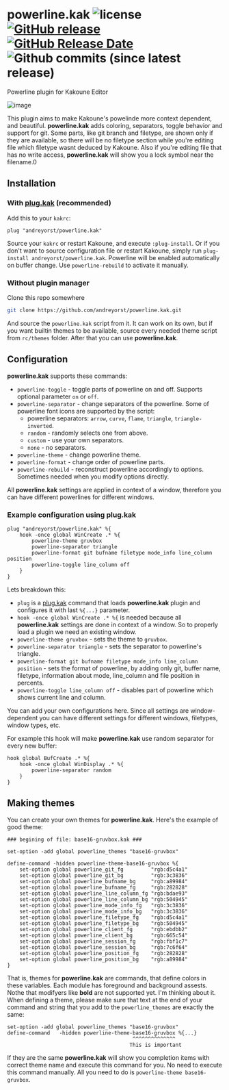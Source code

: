 # powerline.kak ![license](https://img.shields.io/github/license/andreyorst/powerline.kak.svg) [![GitHub release](https://img.shields.io/github/release/andreyorst/powerline.kak.svg)](https://github.com/andreyorst/powerline.kak/releases) [![GitHub Release Date](https://img.shields.io/github/release-date/andreyorst/powerline.kak.svg)](https://github.com/andreyorst/powerline.kak/releases) ![Github commits (since latest release)](https://img.shields.io/github/commits-since/andreyorst/powerline.kak/latest.svg)

Powerline plugin for Kakoune Editor

![image](https://user-images.githubusercontent.com/19470159/47966105-ae902f80-e05f-11e8-8ca4-76213449d3b8.png)

This plugin aims to make Kakoune's powelinde more context dependent, and beautiful. **powerline.kak** adds coloring, separators, toggle behavior and support for git. Some parts, like git branch and filetype, are shown only if they are available, so there will be no filetype section while you're editing file which filetype wasnt deduced by Kakoune. Also if you're editing file that has no write access, **powerline.kak** will show you a lock symbol near the filename.0

## Installation

### With [plug.kak](https://github.com/andreyorst/plug.kak) (recommended)
Add this to your `kakrc`:
```kak
plug "andreyorst/powerline.kak"
```
Source your `kakrc` or restart Kakoune, and execute `:plug-install`. Or if you don't want to source configuration file or restart Kakoune, simply run `plug-install andreyorst/powerline.kak`. Powerline will be enabled automatically on buffer change. Use `powerline-rebuild` to activate it manually.

### Without plugin manager

Clone this repo somewhere
```bash
git clone https://github.com/andreyorst/powerline.kak.git
```

And source the `powerline.kak` script from it. It can work on its own, but if you want builtin themes to be available, source every needed theme script from `rc/themes` folder. After that you can use **powerline.kak**.

## Configuration

**powerline.kak** supports these commands:
- `powerline-toggle` - toggle parts of powerline on and off. Supports optional parameter `on` or `off`.
- `powerline-separator` - change separators of the powerline. Some of powerline font icons are supported by the script:
  - powerline separators: `arrow`, `curve`, `flame`, `triangle`, `triangle-inverted`.
  - `random` - randomly selects one from above.
  - `custom` - use your own separators.
  - `none` - no separators.
- `powerline-theme` - change powerline theme.
- `powerline-format` - change order of powerline parts.
- `powerline-rebuild` - reconstruct powerline accordingly to options. Sometimes needed when you modify options directly.

All **powerline.kak** settings are applied in context of a window, therefore you can have different powerlines for different windows.

### Example configuration using **plug.kak**

```kak
plug "andreyorst/powerline.kak" %{
    hook -once global WinCreate .* %{
        powerline-theme gruvbox
        powerline-separator triangle
        powerline-format git bufname filetype mode_info line_column position
        powerline-toggle line_column off
    }
}
```

Lets breakdown this:
- `plug` is a [plug.kak](https://github.com/andreyorst/plug.kak) command that loads **powerline.kak** plugin and configures it with last `%{...}` parameter.
- `hook -once global WinCreate .* %{` is needed because all **powerline.kak** settings are done in context of a window. So to properly load a plugin we need an existing window.
- `powerline-theme gruvbox` - sets the theme to `gruvbox`.
- `powerline-separator triangle` - sets the separator to powerline's triangle.
- `powerline-format git bufname filetype mode_info line_column position` - sets the format of powerline, by adding only git, buffer name, filetype, information about mode, line_column and file position in percents.
- `powerline-toggle line_column off` - disables part of powerline which shows current line and column.

You can add your own configurations here. Since all settings are window-dependent you can have different settings for different windows, filetypes, window types, etc.

For example this hook will make **powerline.kak** use random separator for every new buffer:
```kak
hook global BufCreate .* %{
    hook -once global WinDisplay .* %{
        powerline-separator random
    }
}
```

## Making themes

You can create your own themes for **powerline.kak**. Here's the example of good theme:

```kak
### begining of file: base16-gruvbox.kak ###

set-option -add global powerline_themes "base16-gruvbox"

define-command -hidden powerline-theme-base16-gruvbox %{
    set-option global powerline_git_fg         "rgb:d5c4a1"
    set-option global powerline_git_bg         "rgb:3c3836"
    set-option global powerline_bufname_bg     "rgb:a89984"
    set-option global powerline_bufname_fg     "rgb:282828"
    set-option global powerline_line_column_fg "rgb:bdae93"
    set-option global powerline_line_column_bg "rgb:504945"
    set-option global powerline_mode_info_fg   "rgb:3c3836"
    set-option global powerline_mode_info_bg   "rgb:3c3836"
    set-option global powerline_filetype_fg    "rgb:d5c4a1"
    set-option global powerline_filetype_bg    "rgb:504945"
    set-option global powerline_client_fg      "rgb:ebdbb2"
    set-option global powerline_client_bg      "rgb:665c54"
    set-option global powerline_session_fg     "rgb:fbf1c7"
    set-option global powerline_session_bg     "rgb:7c6f64"
    set-option global powerline_position_fg    "rgb:282828"
    set-option global powerline_position_bg    "rgb:a89984"
}
```

That is, themes for **powerline.kak** are commands, that define colors in these variables. Each module has foreground and background assests. Nothe that modifyers like **bold** are not supported yet. I'm thinking about it. When defining a theme, please make sure that text at the end of your command and string that you add to the `powerline_themes` are exactly the same:
```
set-option -add global powerline_themes "base16-gruvbox"
define-command   -hidden powerline-theme-base16-gruvbox %{...}
                                         ^^^^^^^^^^^^^^
                                        This is important
```
If they are the same **powerline.kak** will show you completion items with correct theme name and execute this command for you. No need to execute this command manually. All you need to do is `powerline-theme base16-gruvbox`.
